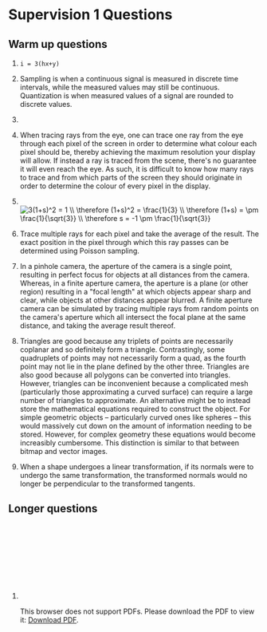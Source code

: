 # Supervision 1 Questions

## Warm up questions

1. `i = 3(hx+y)`

2. Sampling is when a continuous signal is measured in discrete time intervals, while the measured values may still be continuous. Quantization is when measured values of a signal are rounded to discrete values.

3. 

4. When tracing rays from the eye, one can trace one ray from the eye through each pixel of the screen in order to determine what colour each pixel should be, thereby achieving the maximum resolution your display will allow. If instead a ray is traced from the scene, there's no guarantee it will even reach the eye. As such, it is difficult to know how many rays to trace and from which parts of the screen they should originate in order to determine the colour of every pixel in the display.

5. <br/><img src="https://latex.codecogs.com/gif.latex?3(1&plus;s)^2&space;=&space;1&space;\\&space;\therefore&space;(1&plus;s)^2&space;=&space;\frac{1}{3}&space;\\&space;\therefore&space;(1&plus;s)&space;=&space;\pm&space;\frac{1}{\sqrt{3}}&space;\\&space;\therefore&space;s&space;=&space;-1&space;\pm&space;\frac{1}{\sqrt{3}}" title="3(1+s)^2 = 1 \\ \therefore (1+s)^2 = \frac{1}{3} \\ \therefore (1+s) = \pm \frac{1}{\sqrt{3}} \\ \therefore s = -1 \pm \frac{1}{\sqrt{3}}" />

6. Trace multiple rays for each pixel and take the average of the result. The exact position in the pixel through which this ray passes can be determined using Poisson sampling.

7. In a pinhole camera, the aperture of the camera is a single point, resulting in perfect focus for objects at all distances from the camera. Whereas, in a finite aperture camera, the aperture is a plane (or other region) resulting in a "focal length" at which objects appear sharp and clear, while objects at other distances appear blurred. A finite aperture camera can be simulated by tracing multiple rays from random points on the camera's aperture which all intersect the focal plane at the same distance, and taking the average result thereof.

8. Triangles are good because any triplets of points are necessarily coplanar and so definitely form a triangle. Contrastingly, some quadruplets of points may not necessarily form a quad, as the fourth point may not lie in the plane defined by the other three. Triangles are also good because all polygons can be converted into triangles. However, triangles can be inconvenient because a complicated mesh (particularly those approximating a curved surface) can require a large number of triangles to approximate. An alternative might be to instead store the mathematical equations required to construct the object. For simple geometric objects &ndash; particularly curved ones like spheres &ndash; this would massively cut down on the amount of information needing to be stored. However, for complex geometry these equations would become increasibly cumbersome. This distinction is similar to that between bitmap and vector images.

9. When a shape undergoes a linear transformation, if its normals were to undergo the same transformation, the transformed normals would no longer be perpendicular to the transformed tangents.

## Longer questions

1. <object data="https://github.com/slippedandmissed/Supervisions/raw/master/Graphics/Supervision%201/figures/Intersection%20with%20cylinder.pdf" type="application/pdf" width="700px" height="700px">
    <embed src="https://github.com/slippedandmissed/Supervisions/raw/master/Graphics/Supervision%201/figures/Intersection%20with%20cylinder.pdf">
        <p>This browser does not support PDFs. Please download the PDF to view it: <a href="https://github.com/slippedandmissed/Supervisions/raw/master/Graphics/Supervision%201/figures/Intersection%20with%20cylinder.pdf">Download PDF</a>.</p>
    </embed>
</object>
